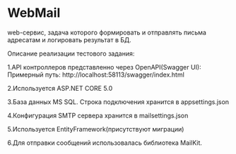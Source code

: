 # WebMail
web-сервис, задача которого формировать и отправлять письма адресатам и логировать результат в БД.

Описание реализации тестового задания:

1.API контроллеров представленно через OpenAPI(Swagger UI):
Примерный путь: http://localhost:58113/swagger/index.html

2.Используется ASP.NET CORE 5.0

3.База данных MS SQL. Строка подключения хранится в appsettings.json

4.Конфигурация SMTP сервера хранится в mailsettings.json

5.Используется EntityFramework(присутствуют миграции)

6.Для отправки сообщений использовалась библиотека MailKit.
